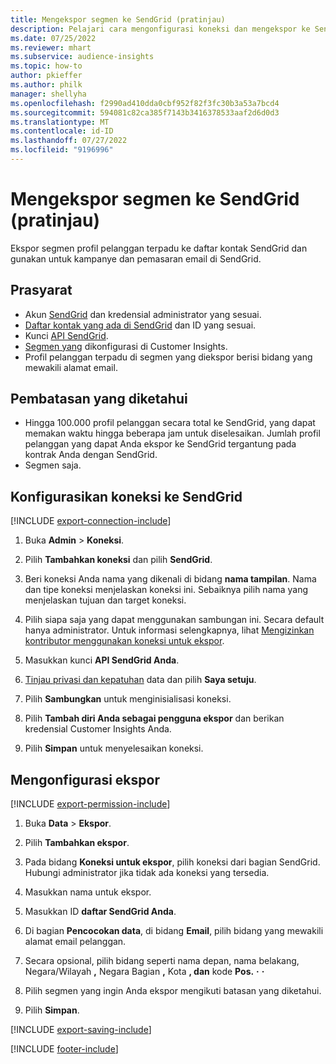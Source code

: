 ```yaml
---
title: Mengekspor segmen ke SendGrid (pratinjau)
description: Pelajari cara mengonfigurasi koneksi dan mengekspor ke SendGrid.
ms.date: 07/25/2022
ms.reviewer: mhart
ms.subservice: audience-insights
ms.topic: how-to
author: pkieffer
ms.author: philk
manager: shellyha
ms.openlocfilehash: f2990ad410dda0cbf952f82f3fc30b3a53a7bcd4
ms.sourcegitcommit: 594081c82ca385f7143b3416378533aaf2d6d0d3
ms.translationtype: MT
ms.contentlocale: id-ID
ms.lasthandoff: 07/27/2022
ms.locfileid: "9196996"
---
```

# <a name="export-segments-to-sendgrid-preview"></a>Mengekspor segmen ke SendGrid (pratinjau)

Ekspor segmen profil pelanggan terpadu ke daftar kontak SendGrid dan gunakan untuk kampanye dan pemasaran email di SendGrid.

## <a name="prerequisites"></a>Prasyarat

- Akun [SendGrid](https://sendgrid.com/) dan kredensial administrator yang sesuai.
- [Daftar kontak yang ada di SendGrid](https://sendgrid.com/docs/ui/managing-contacts/create-and-manage-contacts/#manage-contacts) dan ID yang sesuai.
- Kunci [API SendGrid](https://sendgrid.com/docs/ui/account-and-settings/api-keys/).
- [Segmen yang](segments.md) dikonfigurasi di Customer Insights.
- Profil pelanggan terpadu di segmen yang diekspor berisi bidang yang mewakili alamat email.

## <a name="known-limitations"></a>Pembatasan yang diketahui

- Hingga 100.000 profil pelanggan secara total ke SendGrid, yang dapat memakan waktu hingga beberapa jam untuk diselesaikan. Jumlah profil pelanggan yang dapat Anda ekspor ke SendGrid tergantung pada kontrak Anda dengan SendGrid.
- Segmen saja.

## <a name="set-up-connection-to-sendgrid"></a>Konfigurasikan koneksi ke SendGrid

[!INCLUDE [export-connection-include](includes/export-connection-admn.md)]

1. Buka **Admin** > **Koneksi**.

1. Pilih **Tambahkan koneksi** dan pilih **SendGrid**.

1. Beri koneksi Anda nama yang dikenali di bidang **nama tampilan**. Nama dan tipe koneksi menjelaskan koneksi ini. Sebaiknya pilih nama yang menjelaskan tujuan dan target koneksi.

1. Pilih siapa saja yang dapat menggunakan sambungan ini. Secara default hanya administrator. Untuk informasi selengkapnya, lihat [Mengizinkan kontributor menggunakan koneksi untuk ekspor](connections.md#allow-contributors-to-use-a-connection-for-exports).

1. Masukkan kunci **API SendGrid Anda**.

1. [Tinjau privasi dan kepatuhan](connections.md#data-privacy-and-compliance) data dan pilih **Saya setuju**.

1. Pilih **Sambungkan** untuk menginisialisasi koneksi.

1. Pilih **Tambah diri Anda sebagai pengguna ekspor** dan berikan kredensial Customer Insights Anda.

1. Pilih **Simpan** untuk menyelesaikan koneksi.

## <a name="configure-an-export"></a>Mengonfigurasi ekspor

[!INCLUDE [export-permission-include](includes/export-permission.md)]

1. Buka **Data** > **Ekspor**.

1. Pilih **Tambahkan ekspor**.

1. Pada bidang **Koneksi untuk ekspor**, pilih koneksi dari bagian SendGrid. Hubungi administrator jika tidak ada koneksi yang tersedia.

1. Masukkan nama untuk ekspor.

1. Masukkan ID **daftar SendGrid Anda**.

1. Di bagian **Pencocokan data**, di bidang **Email**, pilih bidang yang mewakili alamat email pelanggan.

1. Secara opsional, pilih bidang seperti nama depan, nama belakang, Negara/Wilayah **,** Negara Bagian **,** Kota **, dan** kode **Pos.** **·** **·**

1. Pilih segmen yang ingin Anda ekspor mengikuti batasan yang diketahui.

1. Pilih **Simpan**.

[!INCLUDE [export-saving-include](includes/export-saving.md)]

[!INCLUDE [footer-include](includes/footer-banner.md)]
